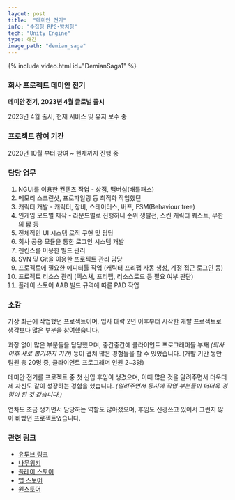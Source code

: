 ```yaml
---
layout: post
title:  "데미안 전기"
info: "수집형 RPG·방치형"
tech: "Unity Engine"
type: 해긴
image_path: "demian_saga"
---
```


{% include video.html id="DemianSaga1" %}

### 회사 프로젝트 데미안 전기
**데미안 전기, 2023년 4월 글로벌 출시**

2023년 4월 출시, 현재 서비스 및 유지 보수 중



### 프로젝트 참여 기간
2020년 10월 부터 참여 ~ 현재까지 진행 중



### 담당 업무
1. NGUI를 이용한 컨텐츠 작업 - 상점, 맴버십(배틀패스)
2. 메모리 스크린샷, 프로파일링 등 최적화 작업했던
3. 캐릭터 개발 - 캐릭터, 장비, 스테이터스, 버프, FSM(Behaviour tree)
4. 인게임 모드별 제작 - 라운드별로 진행하니 순위 쟁탈전, 스킨 캐릭터 퀘스트, 무한의 탑 등
5. 전체적인 UI 시스템 로직 구현 및 담당
6. 회사 공용 모듈을 통한 로그인 시스템 개발
7. 젠킨스를 이용한 빌드 관리
8. SVN 및 Git을 이용한 프로젝트 관리 담당
9. 프로젝트에 필요한 에디터툴 작업 (캐릭터 프리팹 자동 생성, 계정 접근 로그인 등)
10. 프로젝트 리소스 관리 (텍스쳐, 프리팹, 리소스로드 등 필요 여부 판단)
11. 플레이 스토어 AAB 빌드 규격에 따른 PAD 작업



### 소감
가장 최근에 작업했던 프로젝트이며, 입사 대략 2년 이후부터 시작한 개발 프로젝트로 생각보다 많은 부분을 참여했습니다. 

과장 없이 많은 부분들을 담당했으며, 중간중간에 클라이언트 프로그래머들 부재 _(퇴사 이후 새로 뽑기까지 기간)_ 등이 겹쳐 많은 경험들을 할 수 있었습니다. (개발 기간 동안 팀원 총 20명 중, 클라이언트 프로그래머 인원 2~3명)

데미안 전기를 프로젝트 중 첫 신입 후임이 생겼으며, 이때 많은 것을 알려주면서 더욱더 제 자신도 같이 성장하는 경험을 했습니다. _(알려주면서 동시에 작업 부분들이 더더욱 경험이 된 것 같습니다.)_

연차도 조금 생기면서 담당하는 역할도 많아졌으며, 후임도 신경쓰고 있어서 그런지 많이 바빴던 프로젝트였습니다.



### 관련 링크
* [유투브 링크](https://www.youtube.com/results?search_query=%EB%8D%B0%EB%AF%B8%EC%95%88%EC%A0%84%EA%B8%B0)
* [나무위키](https://namu.wiki/w/%EB%8D%B0%EB%AF%B8%EC%95%88%20%EC%A0%84%EA%B8%B0)
* [플레이 스토어](https://play.google.com/store/apps/details?id=com.haegin.pirates&hl=ko&gl=US)
* [앱 스토어](https://apps.apple.com/kr/app/%EB%8D%B0%EB%AF%B8%EC%95%88-%EC%A0%84%EA%B8%B0/id1618201654)
* [원스토어](https://m.onestore.co.kr/mobilepoc/apps/appsDetail.omp?prodId=0000767936)